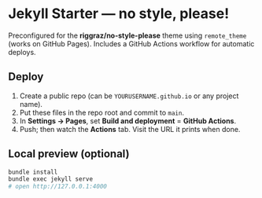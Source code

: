 # Jekyll Starter — no style, please!

Preconfigured for the **riggraz/no-style-please** theme using `remote_theme` (works on GitHub Pages).
Includes a GitHub Actions workflow for automatic deploys.

## Deploy
1. Create a public repo (can be `YOURUSERNAME.github.io` or any project name).
2. Put these files in the repo root and commit to `main`.
3. In **Settings → Pages**, set **Build and deployment** = **GitHub Actions**.
4. Push; then watch the **Actions** tab. Visit the URL it prints when done.

## Local preview (optional)
```bash
bundle install
bundle exec jekyll serve
# open http://127.0.0.1:4000
```
